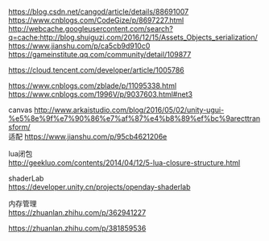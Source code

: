 https://blog.csdn.net/cangod/article/details/88691007  
https://www.cnblogs.com/CodeGize/p/8697227.html  
http://webcache.googleusercontent.com/search?q=cache:http://blog.shuiguzi.com/2016/12/15/Assets_Objects_serialization/  
https://www.jianshu.com/p/ca5cb9d910c0  
https://gameinstitute.qq.com/community/detail/109877 

https://cloud.tencent.com/developer/article/1005786

https://www.cnblogs.com/zblade/p/11095338.html
https://www.cnblogs.com/1996V/p/9037603.html#net3

canvas 
http://www.arkaistudio.com/blog/2016/05/02/unity-ugui-%e5%8e%9f%e7%90%86%e7%af%87%e4%b8%89%ef%bc%9arecttransform/  
适配
https://www.jianshu.com/p/95cb4621206e   

lua闭包  
http://geekluo.com/contents/2014/04/12/5-lua-closure-structure.html  

shaderLab  
https://developer.unity.cn/projects/openday-shaderlab 

内存管理  
https://zhuanlan.zhihu.com/p/362941227  

https://zhuanlan.zhihu.com/p/381859536  


